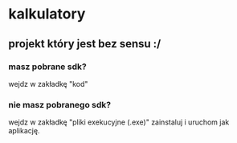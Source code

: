 # kalkulatory
## projekt który jest bez sensu :/

### masz pobrane sdk?
wejdz w zakładkę "kod"

### nie masz pobranego sdk?
wejdz w zakładkę "pliki exekucyjne (.exe)"
zainstaluj i uruchom jak aplikację.

